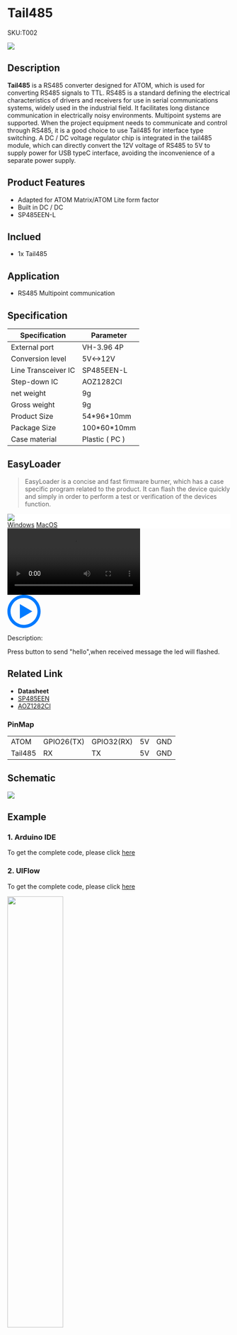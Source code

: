 # Tail485

<el-tag effect="plain">SKU:T002</el-tag>

<div class="product_pic"><img src="assets/img/product_pics/atom_base/tail485/tail485_01.webp"></div>

## Description

**Tail485** is a RS485 converter designed for ATOM, which is used for converting RS485 signals to TTL. RS485 is a standard defining the electrical characteristics of drivers and receivers for use in serial communications systems, widely used in the industrial field. It facilitates long distance communication in electrically noisy environments.  Multipoint systems are supported. When the project equipment needs to communicate and control through RS485, it is a good choice to use Tail485 for interface type switching. A DC / DC voltage regulator chip is integrated in the tail485 module, which can directly convert the 12V voltage of RS485 to 5V to supply power for USB typeC interface, avoiding the inconvenience of a separate power supply.

## Product Features

- Adapted for ATOM Matrix/ATOM Lite form factor
- Built in DC / DC
- SP485EEN-L

## Inclued

- 1x Tail485

## Application

- RS485 Multipoint communication

## Specification

<table class="table-1">
    <thead>
    <tr>
        <th>Specification</th>
        <th>Parameter</th>
    </tr>
    </thead>
    <tbody>
        <tr>
            <td>External port</td>
            <td>VH-3.96 4P</td>
        </tr>
        <tr>
            <td>Conversion level</td>
            <td>5V<->12V</td>
        </tr>
        <tr>
            <td>Line Transceiver IC</td>
            <td>SP485EEN-L</td>
        </tr>
        <tr>
            <td>Step-down IC</td>
            <td>AOZ1282CI</td>
        </tr>
        <tr>
            <td>net weight</td>
            <td>9g</td>
        </tr>
        <tr>
            <td>Gross weight</td>
            <td>9g</td>
        </tr>
        <tr>
            <td>Product Size</td>
            <td>54*96*10mm</td>
        </tr>
        <tr>
            <td>Package Size</td>
            <td>100*60*10mm</td>
        </tr>
        <tr>
            <td>Case material</td>
            <td>Plastic ( PC )</td>
        </tr>
     </tbody>
</table>

## EasyLoader

>EasyLoader is a concise and fast firmware burner, which has a case specific program related to the product. It can flash the device quickly and simply in order to perform a test or verification of the devices function.

<div class="easyloader-box">
    <div style="background-color:white;">
        <div><img src="https://m5stack.oss-cn-shenzhen.aliyuncs.com/image/easyloader_intro.webp"></div>
        <div class="easyloader-btn">
            <a href="https://m5stack.oss-cn-shenzhen.aliyuncs.com/EasyLoader/Windows/ATOM_BASE/EasyLoader_TAIL485_ATOM_BASE.exe">Windows</a>
            <a href="https://m5stack.oss-cn-shenzhen.aliyuncs.com/EasyLoader/MacOS/ATOM_BASE/EasyLoader_TAIL485_ATOM_BASE.dmg">MacOS</a>
            <!-- <a>Linux</a>
            <a>MacOS</a> -->
        </div>
    </div>
    <div>
        <video id="example_video" controls>
            <source src="https://m5stack.oss-cn-shenzhen.aliyuncs.com/video/Product_example_video/AtomBase/Tail485.mp4" type="video/mp4">
        </video>
        <div class="easyloader-mask">
        <a>
            <svg id="play-btn" t="1583228776634" class="icon" viewBox="0 0 1024 1024" version="1.1" xmlns="http://www.w3.org/2000/svg" p-id="4152" width="75" height="75"><path d="M512 0C229.216 0 0 229.216 0 512s229.216 512 512 512 512-229.216 512-512S794.784 0 512 0z m0 928C282.24 928 96 741.76 96 512S282.24 96 512 96s416 186.24 416 416-186.24 416-416 416zM384 288l384 224-384 224z" p-id="4153" fill="#007aff"></path></svg></a>
            <p>Description:</p>
            <p>Press button to send "hello",when received message the led will flashed.</p>
        </div>
    </div>
</div>

## Related Link

-  **Datasheet** 
  - [SP485EEN](https://m5stack.oss-cn-shenzhen.aliyuncs.com/resource/docs/datasheet/hat/SP485EEN_en.pdf)
  - [AOZ1282CI](https://m5stack.oss-cn-shenzhen.aliyuncs.com/resource/docs/datasheet/atombase/tail485/AOZ1282CI-datasheet.pdf)

### PinMap

<table>
 <tr><td>ATOM</td><td>GPIO26(TX)</td><td>GPIO32(RX)</td><td>5V</td><td>GND</td></tr>
 <tr><td>Tail485</td><td>RX</td><td>TX</td><td>5V</td><td>GND</td></tr>
</table>

## Schematic

<img src="assets/img/product_pics/atom_base/tail485/tail485_08.webp">


## Example

### 1. Arduino IDE

To get the complete code, please click [here](https://github.com/m5stack/M5-ProductExampleCodes/tree/master/AtomBase/Tail485/Tail485)

### 2. UIFlow

To get the complete code, please click [here](https://github.com/m5stack/M5-ProductExampleCodes/tree/master/AtomBase/Tail485/UIFlow)

<img src="assets/img/product_pics/atom_base/tail485/tail485_09.webp" width = "50%">

<script>

   var purchase_link = 'https://m5stack.com/collections/all/products/atom-tail485';

   anchor_search(purchase_link);
   scrollFunc();

</script>
